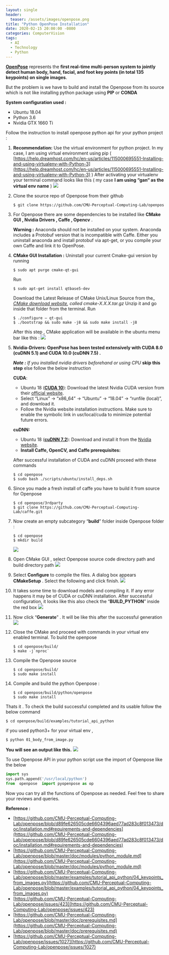 ```yaml
---
layout: single
header:
  teaser: /assets/images/openpose.png
title: "Python OpenPose Installation"
date: 2020-02-15 20:00:00 -0800
categories: ComputerVision
tags:
  - AI
  - Technology
  - Python
---
```


[**OpenPose**](https://github.com/CMU-Perceptual-Computing-Lab/openpose)  represents the  **first real-time multi-person system to jointly detect human body, hand, facial, and foot key points (in total 135 keypoints) on single images**.

But the problem is we have to build and install the Openpose from its source which is not like installing python package using  **PIP**  or  **CONDA**

**System configuration used :**

-   Ubuntu 18.04
-   Python 3.6
-   Nvidia GTX 1660 Ti

Follow the instruction to install openpose python api for your python project :

1)   **Recommendation:** Use the virtual environment for python project. In my case, I am using virtual environment using pip (  [https://help.dreamhost.com/hc/en-us/articles/115000695551-Installing-and-using-virtualenv-with-Python-3](https://help.dreamhost.com/hc/en-us/articles/115000695551-Installing-and-using-virtualenv-with-Python-3)  ) After activating your virtualenv your terminal command looks like this ( my case **I am using “gan“ as the virtual env name** )
![](https://miro.medium.com/max/1344/1*KPJFUy5SI2kKBogycPsTNA.png)



2)  Clone the source repo of Openpose from their github
    ```sh
    $ git clone https://github.com/CMU-Perceptual-Computing-Lab/openpose
    ```

3) For Openpose there are some dependencies to be installed like  **CMake GUI , Nvidia Drivers , Caffe , Opencv** .

    **Warning :**  Anaconda should not be installed on your system. Anaconda includes a Protobuf version that is incompatible with Caffe. Either you uninstall anaconda and install protobuf via apt-get, or you compile your own Caffe and link it to OpenPose.
 
4) **CMake GUI Installation :**
Uninstall your current Cmake-gui version by running
    ```shell
    $ sudo apt purge cmake-qt-gui
    ```
    Run
    ```shell
    $ sudo apt-get install qtbase5-dev
    ```
    Download the Latest Release of CMake Unix/Linux Source from the_ [_CMake download website_](https://cmake.org/download/)_, called cmake-X.X.X.tar.gz_
    Unzip it and go inside that folder from the terminal.
    Run
    ```shell
    $ ./configure — qt-gui
    $ ./bootstrap && sudo make -j8 && sudo make install -j8
    ```
    After this step , CMake application will be available in the ubuntu menu bar like this :
    ![](https://miro.medium.com/max/1617/0*TL8F7AbmCKMVgosd.png)

5) **Nvidia-Drivers: OpenPose has been tested extensively with CUDA 8.0 (cuDNN 5.1) and CUDA 10.0 (cuDNN 7.5) .** 

    **_Note :_** _If you installed nvidia drivers beforehand or using CPU_ **skip this step** else follow the below instruction

    **CUDA**:
    - Ubuntu 18 ([**CUDA 10**](https://developer.nvidia.com/cuda-downloads)): Download the latest Nvidia CUDA version from their  [official website](https://developer.nvidia.com/cuda-downloads).
    -   Select “Linux” -> “x86_64” -> “Ubuntu” -> “18.04” -> “runfile (local)”, and download it.
    -   Follow the Nvidia website installation instructions. Make sure to enable the symbolic link in usr/local/cuda to minimize potential future errors.

    **cuDNN:**

    -   Ubuntu 18 ([**cuDNN 7.2**](https://developer.nvidia.com/cudnn)): Download and install it from the  [Nvidia website](https://developer.nvidia.com/cudnn).
    -   **Install Caffe, OpenCV, and Caffe prerequisites:**

    After successful installation of CUDA and cuDNN proceed with these commands
    ```shell
    $ cd openpose
    $ sudo bash ./scripts/ubuntu/install_deps.sh
    ```

6) Since you made a fresh install of caffe you have to build it from source for Openpose
    ```shell
    $ cd openpose/3rdparty
    $ git clone https://github.com/CMU-Perceptual-Computing-Lab/caffe.git
    ```

7) Now create an empty subcategory “**build**” folder inside Openpose folder :
    ```shell
    $ cd openpose
    $ mkdir build
    ```
    ![](https://miro.medium.com/max/878/0*SLb2fQ5Ftt7O7jRc.png)

8) Open CMake GUI , select Openpose source code directory path and build directory path
    ![](https://miro.medium.com/max/881/0*N28xA-o5b3NtSmve.png)

9) Select **Configure**  to compile the files. A dialog box appears  **CMakeSetup**  . Select the following and click finish.
    ![](https://miro.medium.com/max/740/0*MZ8pmLFPu16gfXB0.png)

10) It takes some time to download models and compiling it. If any error happens it may be of CUDA or cuDNN installation. After successful configuration, it looks like this also check the “**BUILD_PYTHON**” inside the red box
    ![](https://miro.medium.com/max/878/0*zMyfPTYozlxAS1Qf.png)

11) Now click “**Generate**” . It will be like this after the successful generation
![](https://miro.medium.com/max/882/0*B3kw3dI46WTSGSLh.png)

12) Close the CMake and proceed with commands in your virtual env enabled terminal. To build the openpose
    ```shell
    $ cd openpose/build/
    $ make -j`nproc`
    ```

13) Compile the Openpose source
    ```shell
    $ cd openpose/build/
    $ sudo make install
    ```

14) Compile and build the python Openpose :
    ```shell
    $ cd openpose/build/python/openpose
    $ sudo make install
    ```

Thats it . To check the build successful completed and its usable follow the below command

```shell
$ cd openpose/build/examples/tutorial_api_python
```

if you used python3+ for your virtual env ,
```shell
$ python 01_body_from_image.py
```

**You will see an output like this.**
![](https://miro.medium.com/max/959/0*Fl4YdoTr87V-TSNv.png)


To use Openpose API in your python script use the import of Openpose like the below

```python
import sys
sys.path.append('/usr/local/python')
from  openpose  import pyopenpose as op
```
Now you can try all the functions of Openpose as needed. Feel free to share your reviews and queries.

**Reference :**

-   [https://github.com/CMU-Perceptual-Computing-Lab/openpose/blob/d89fe626505cde6604396aed77ad283c8f013473/doc/installation.md#requirements-and-dependencies](https://github.com/CMU-Perceptual-Computing-Lab/openpose/blob/d89fe626505cde6604396aed77ad283c8f013473/doc/installation.md#requirements-and-dependencies)
-   [https://github.com/CMU-Perceptual-Computing-Lab/openpose/blob/master/doc/modules/python_module.md](https://github.com/CMU-Perceptual-Computing-Lab/openpose/blob/master/doc/modules/python_module.md)
-   [https://github.com/CMU-Perceptual-Computing-Lab/openpose/blob/master/examples/tutorial_api_python/04_keypoints_from_images.py](https://github.com/CMU-Perceptual-Computing-Lab/openpose/blob/master/examples/tutorial_api_python/04_keypoints_from_images.py)
-   [https://github.com/CMU-Perceptual-Computing-Lab/openpose/issues/423](https://github.com/CMU-Perceptual-Computing-Lab/openpose/issues/423)
-   [https://github.com/CMU-Perceptual-Computing-Lab/openpose/blob/master/doc/prerequisites.md](https://github.com/CMU-Perceptual-Computing-Lab/openpose/blob/master/doc/prerequisites.md)
-   [https://github.com/CMU-Perceptual-Computing-Lab/openpose/issues/1027](https://github.com/CMU-Perceptual-Computing-Lab/openpose/issues/1027)